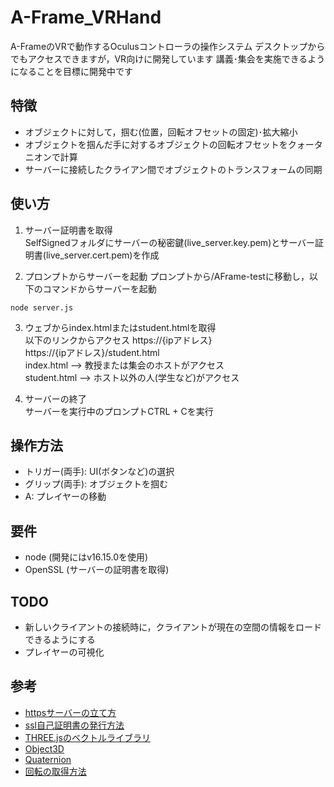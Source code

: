 # A-Frame_VRHand
A-FrameのVRで動作するOculusコントローラの操作システム
デスクトップからでもアクセスできますが，VR向けに開発しています
講義･集会を実施できるようになることを目標に開発中です

## 特徴
- オブジェクトに対して，掴む(位置，回転オフセットの固定)･拡大縮小
- オブジェクトを掴んだ手に対するオブジェクトの回転オフセットをクォータニオンで計算
- サーバーに接続したクライアン間でオブジェクトのトランスフォームの同期

## 使い方
1. サーバー証明書を取得  
SelfSignedフォルダにサーバーの秘密鍵(live_server.key.pem)とサーバー証明書(live_server.cert.pem)を作成  
  
2. プロンプトからサーバーを起動
プロンプトから/AFrame-testに移動し，以下のコマンドからサーバーを起動
  
```
node server.js
```
   
3. ウェブからindex.htmlまたはstudent.htmlを取得  
以下のリンクからアクセス
https://{ipアドレス}  
https://{ipアドレス}/student.html  
index.html --> 教授または集会のホストがアクセス  
student.html --> ホスト以外の人(学生など)がアクセス  

4. サーバーの終了  
サーバーを実行中のプロンプトCTRL + Cを実行  
  
## 操作方法
- トリガー(両手): UI(ボタンなど)の選択  
- グリップ(両手): オブジェクトを掴む
- A: プレイヤーの移動

## 要件
- node (開発にはv16.15.0を使用)
- OpenSSL (サーバーの証明書を取得)

## TODO
- 新しいクライアントの接続時に，クライアントが現在の空間の情報をロードできるようにする
- プレイヤーの可視化

## 参考
- [httpsサーバーの立て方](https://kaworu.jpn.org/javascript/node.js%E3%81%AB%E3%82%88%E3%82%8BHTTPS%E3%82%B5%E3%83%BC%E3%83%90%E3%81%AE%E4%BD%9C%E3%82%8A%E6%96%B9)
- [ssl自己証明書の発行方法](https://weblabo.oscasierra.net/openssl-gencert-1/)
- [THREE.jsのベクトルライブラリ](https://qiita.com/aa_debdeb/items/c58d5eda9a4052b5dd2f)
- [Object3D](https://threejs.org/docs/#api/en/core/Object3D.getWorldQuaternion)
- [Quaternion](https://threejs.org/docs/#api/en/math/Quaternion)
- [回転の取得方法](https://aframe.io/docs/1.4.0/introduction/developing-with-threejs.html)
